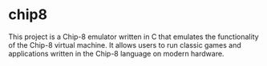# chip8
This project is a Chip-8 emulator written in C that emulates the functionality of the Chip-8 virtual machine. It allows users to run classic games and applications written in the Chip-8 language on modern hardware.

